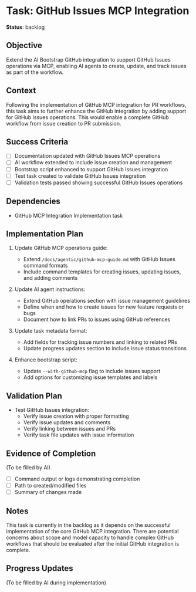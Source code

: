 # Task: GitHub Issues MCP Integration

**Status**: backlog

## Objective
Extend the AI Bootstrap GitHub integration to support GitHub Issues operations via MCP, enabling AI agents to create, update, and track issues as part of the workflow.

## Context
Following the implementation of GitHub MCP integration for PR workflows, this task aims to further enhance the GitHub integration by adding support for GitHub Issues operations. This would enable a complete GitHub workflow from issue creation to PR submission.

## Success Criteria
- [ ] Documentation updated with GitHub Issues MCP operations
- [ ] AI workflow extended to include issue creation and management
- [ ] Bootstrap script enhanced to support GitHub Issues integration
- [ ] Test task created to validate GitHub Issues integration
- [ ] Validation tests passed showing successful GitHub Issues operations

## Dependencies
- GitHub MCP Integration Implementation task

## Implementation Plan
1. Update GitHub MCP operations guide:
   - Extend `/docs/agentic/github-mcp-guide.md` with GitHub Issues command formats
   - Include command templates for creating issues, updating issues, and adding comments

2. Update AI agent instructions:
   - Extend GitHub operations section with issue management guidelines
   - Define when and how to create issues for new feature requests or bugs
   - Document how to link PRs to issues using GitHub references

3. Update task metadata format:
   - Add fields for tracking issue numbers and linking to related PRs
   - Update progress updates section to include issue status transitions

4. Enhance bootstrap script:
   - Update `--with-github-mcp` flag to include issues support
   - Add options for customizing issue templates and labels

## Validation Plan
- Test GitHub Issues integration:
  - Verify issue creation with proper formatting
  - Verify issue updates and comments
  - Verify linking between issues and PRs
  - Verify task file updates with issue information

## Evidence of Completion
(To be filled by AI)
- [ ] Command output or logs demonstrating completion
- [ ] Path to created/modified files
- [ ] Summary of changes made

## Notes
This task is currently in the backlog as it depends on the successful implementation of the core GitHub MCP integration. There are potential concerns about scope and model capacity to handle complex GitHub workflows that should be evaluated after the initial GitHub integration is complete.

## Progress Updates
(To be filled by AI during implementation)